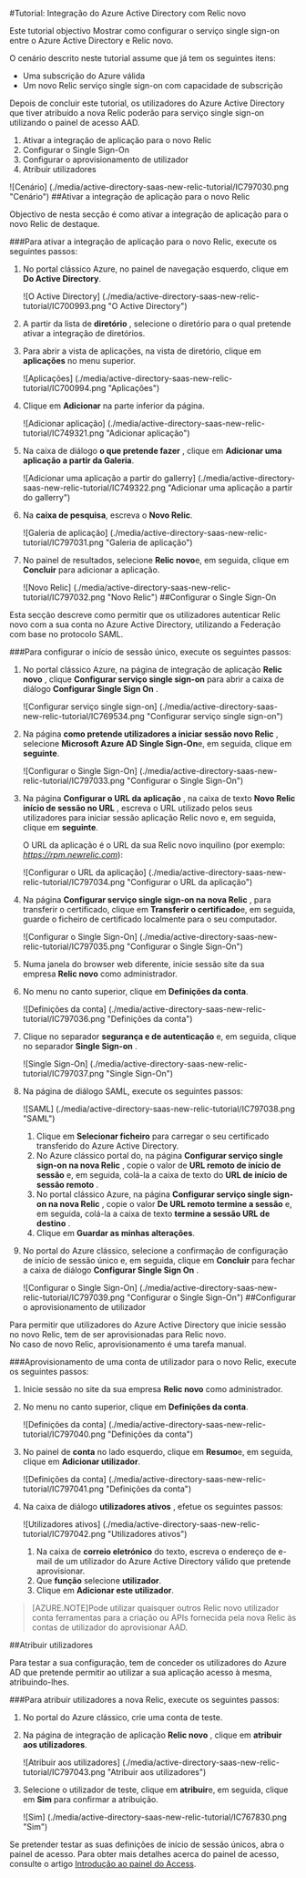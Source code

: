 <properties 
    pageTitle="Tutorial: Integração do Azure Active Directory com Relic novo | Microsoft Azure" 
    description="Saiba como utilizar Relic nova com o Azure Active Directory para permitir o início de sessão único, aprovisionamento automatizado e mais!" 
    services="active-directory" 
    authors="jeevansd"  
    documentationCenter="na" 
    manager="femila"/>
<tags 
    ms.service="active-directory" 
    ms.devlang="na" 
    ms.topic="article" 
    ms.tgt_pltfrm="na" 
    ms.workload="identity" 
    ms.date="09/29/2016" 
    ms.author="jeedes" />

#<a name="tutorial-azure-active-directory-integration-with-new-relic"></a>Tutorial: Integração do Azure Active Directory com Relic novo
  
Este tutorial objectivo Mostrar como configurar o serviço single sign-on entre o Azure Active Directory e Relic novo.
  
O cenário descrito neste tutorial assume que já tem os seguintes itens:

-   Uma subscrição do Azure válida
-   Um novo Relic serviço single sign-on com capacidade de subscrição
  
Depois de concluir este tutorial, os utilizadores do Azure Active Directory que tiver atribuído a nova Relic poderão para serviço single sign-on utilizando o painel de acesso AAD.

1.  Ativar a integração de aplicação para o novo Relic
2.  Configurar o Single Sign-On
3.  Configurar o aprovisionamento de utilizador
4.  Atribuir utilizadores

![Cenário] (./media/active-directory-saas-new-relic-tutorial/IC797030.png "Cenário")
##<a name="enabling-the-application-integration-for-new-relic"></a>Ativar a integração de aplicação para o novo Relic
  
Objectivo de nesta secção é como ativar a integração de aplicação para o novo Relic de destaque.

###<a name="to-enable-the-application-integration-for-new-relic-perform-the-following-steps"></a>Para ativar a integração de aplicação para o novo Relic, execute os seguintes passos:

1.  No portal clássico Azure, no painel de navegação esquerdo, clique em **Do Active Directory**.

    ![O Active Directory] (./media/active-directory-saas-new-relic-tutorial/IC700993.png "O Active Directory")

2.  A partir da lista de **diretório** , selecione o diretório para o qual pretende ativar a integração de diretórios.

3.  Para abrir a vista de aplicações, na vista de diretório, clique em **aplicações** no menu superior.

    ![Aplicações] (./media/active-directory-saas-new-relic-tutorial/IC700994.png "Aplicações")

4.  Clique em **Adicionar** na parte inferior da página.

    ![Adicionar aplicação] (./media/active-directory-saas-new-relic-tutorial/IC749321.png "Adicionar aplicação")

5.  Na caixa de diálogo **o que pretende fazer** , clique em **Adicionar uma aplicação a partir da Galeria**.

    ![Adicionar uma aplicação a partir do gallerry] (./media/active-directory-saas-new-relic-tutorial/IC749322.png "Adicionar uma aplicação a partir do gallerry")

6.  Na **caixa de pesquisa**, escreva o **Novo Relic**.

    ![Galeria de aplicação] (./media/active-directory-saas-new-relic-tutorial/IC797031.png "Galeria de aplicação")

7.  No painel de resultados, selecione **Relic novo**e, em seguida, clique em **Concluir** para adicionar a aplicação.

    ![Novo Relic] (./media/active-directory-saas-new-relic-tutorial/IC797032.png "Novo Relic")
##<a name="configuring-single-sign-on"></a>Configurar o Single Sign-On
  
Esta secção descreve como permitir que os utilizadores autenticar Relic novo com a sua conta no Azure Active Directory, utilizando a Federação com base no protocolo SAML.

###<a name="to-configure-single-sign-on-perform-the-following-steps"></a>Para configurar o início de sessão único, execute os seguintes passos:

1.  No portal clássico Azure, na página de integração de aplicação **Relic novo** , clique **Configurar serviço single sign-on** para abrir a caixa de diálogo **Configurar Single Sign On** .

    ![Configurar serviço single sign-on] (./media/active-directory-saas-new-relic-tutorial/IC769534.png "Configurar serviço single sign-on")

2.  Na página **como pretende utilizadores a iniciar sessão novo Relic** , selecione **Microsoft Azure AD Single Sign-On**e, em seguida, clique em **seguinte**.

    ![Configurar o Single Sign-On] (./media/active-directory-saas-new-relic-tutorial/IC797033.png "Configurar o Single Sign-On")

3.  Na página **Configurar o URL da aplicação** , na caixa de texto **Novo Relic início de sessão no URL** , escreva o URL utilizado pelos seus utilizadores para iniciar sessão aplicação Relic novo e, em seguida, clique em **seguinte**. 

    O URL da aplicação é o URL da sua Relic novo inquilino (por exemplo: *https://rpm.newrelic.com*):

    ![Configurar o URL da aplicação] (./media/active-directory-saas-new-relic-tutorial/IC797034.png "Configurar o URL da aplicação")

4.  Na página **Configurar serviço single sign-on na nova Relic** , para transferir o certificado, clique em **Transferir o certificado**e, em seguida, guarde o ficheiro de certificado localmente para o seu computador.

    ![Configurar o Single Sign-On] (./media/active-directory-saas-new-relic-tutorial/IC797035.png "Configurar o Single Sign-On")

5.  Numa janela do browser web diferente, inicie sessão site da sua empresa **Relic novo** como administrador.

6.  No menu no canto superior, clique em **Definições da conta**.

    ![Definições da conta] (./media/active-directory-saas-new-relic-tutorial/IC797036.png "Definições da conta")

7.  Clique no separador **segurança e de autenticação** e, em seguida, clique no separador **Single Sign-on** .

    ![Single Sign-On] (./media/active-directory-saas-new-relic-tutorial/IC797037.png "Single Sign-On")

8.  Na página de diálogo SAML, execute os seguintes passos:

    ![SAML] (./media/active-directory-saas-new-relic-tutorial/IC797038.png "SAML")

    1.  Clique em **Selecionar ficheiro** para carregar o seu certificado transferido do Azure Active Directory.
    2.  No Azure clássico portal do, na página **Configurar serviço single sign-on na nova Relic** , copie o valor de **URL remoto de início de sessão** e, em seguida, colá-la a caixa de texto do **URL de início de sessão remoto** .
    3.  No portal clássico Azure, na página **Configurar serviço single sign-on na nova Relic** , copie o valor **De URL remoto termine a sessão** e, em seguida, colá-la a caixa de texto **termine a sessão URL de destino** .
    4.  Clique em **Guardar as minhas alterações**.

9.  No portal do Azure clássico, selecione a confirmação de configuração de início de sessão único e, em seguida, clique em **Concluir** para fechar a caixa de diálogo **Configurar Single Sign On** .

    ![Configurar o Single Sign-On] (./media/active-directory-saas-new-relic-tutorial/IC797039.png "Configurar o Single Sign-On")
##<a name="configuring-user-provisioning"></a>Configurar o aprovisionamento de utilizador
  
Para permitir que utilizadores do Azure Active Directory que inicie sessão no novo Relic, tem de ser aprovisionadas para Relic novo.  
No caso de novo Relic, aprovisionamento é uma tarefa manual.

###<a name="to-provision-a-user-account-to-new-relic-perform-the-following-steps"></a>Aprovisionamento de uma conta de utilizador para o novo Relic, execute os seguintes passos:

1.  Inicie sessão no site da sua empresa **Relic novo** como administrador.

2.  No menu no canto superior, clique em **Definições da conta**.

    ![Definições da conta] (./media/active-directory-saas-new-relic-tutorial/IC797040.png "Definições da conta")

3.  No painel de **conta** no lado esquerdo, clique em **Resumo**e, em seguida, clique em **Adicionar utilizador**.

    ![Definições da conta] (./media/active-directory-saas-new-relic-tutorial/IC797041.png "Definições da conta")

4.  Na caixa de diálogo **utilizadores ativos** , efetue os seguintes passos:

    ![Utilizadores ativos] (./media/active-directory-saas-new-relic-tutorial/IC797042.png "Utilizadores ativos")

    1.  Na caixa de **correio eletrónico** do texto, escreva o endereço de e-mail de um utilizador do Azure Active Directory válido que pretende aprovisionar.
    2.  Que **função** selecione **utilizador**.
    3.  Clique em **Adicionar este utilizador**.

>[AZURE.NOTE]Pode utilizar quaisquer outros Relic novo utilizador conta ferramentas para a criação ou APIs fornecida pela nova Relic às contas de utilizador do aprovisionar AAD.

##<a name="assigning-users"></a>Atribuir utilizadores
  
Para testar a sua configuração, tem de conceder os utilizadores do Azure AD que pretende permitir ao utilizar a sua aplicação acesso à mesma, atribuindo-lhes.

###<a name="to-assign-users-to-new-relic-perform-the-following-steps"></a>Para atribuir utilizadores a nova Relic, execute os seguintes passos:

1.  No portal do Azure clássico, crie uma conta de teste.

2.  Na página de integração de aplicação **Relic novo** , clique em **atribuir aos utilizadores**.

    ![Atribuir aos utilizadores] (./media/active-directory-saas-new-relic-tutorial/IC797043.png "Atribuir aos utilizadores")

3.  Selecione o utilizador de teste, clique em **atribuir**e, em seguida, clique em **Sim** para confirmar a atribuição.

    ![Sim] (./media/active-directory-saas-new-relic-tutorial/IC767830.png "Sim")
  
Se pretender testar as suas definições de início de sessão únicos, abra o painel de acesso. Para obter mais detalhes acerca do painel de acesso, consulte o artigo [Introdução ao painel do Access](active-directory-saas-access-panel-introduction.md).




